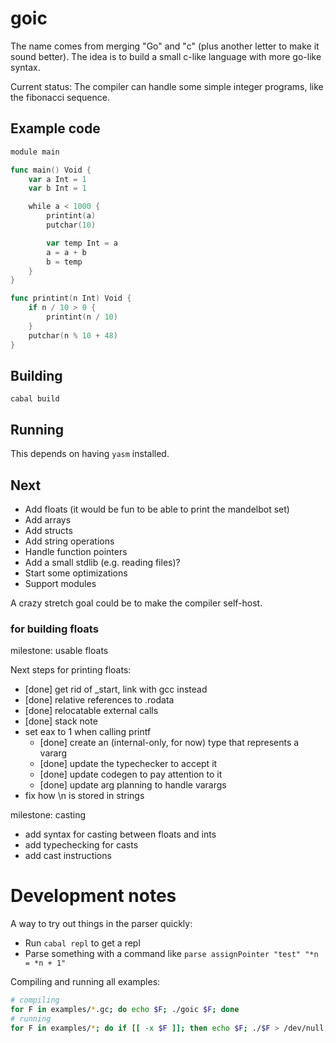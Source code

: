 
# goic

The name comes from merging "Go" and "c" (plus another letter to make it sound better).
The idea is to build a small c-like language with more go-like syntax.

Current status: The compiler can handle some simple integer programs, like the
fibonacci sequence.

## Example code

```go
module main

func main() Void {
    var a Int = 1
    var b Int = 1

    while a < 1000 {
        printint(a)
        putchar(10)

        var temp Int = a
        a = a + b
        b = temp
    }
}

func printint(n Int) Void {
    if n / 10 > 0 {
        printint(n / 10)
    }
    putchar(n % 10 + 48)
}
```

## Building

`cabal build`

## Running

This depends on having `yasm` installed.

## Next

- Add floats (it would be fun to be able to print the mandelbot set)
- Add arrays
- Add structs
- Add string operations
- Handle function pointers
- Add a small stdlib (e.g. reading files)?
- Start some optimizations
- Support modules

A crazy stretch goal could be to make the compiler self-host.

### for building floats

milestone: usable floats

Next steps for printing floats:

- [done] get rid of _start, link with gcc instead
- [done] relative references to .rodata
- [done] relocatable external calls
- [done] stack note
- set eax to 1 when calling printf
    - [done] create an (internal-only, for now) type that represents a vararg
    - [done] update the typechecker to accept it
    - [done] update codegen to pay attention to it
    - [done] update arg planning to handle varargs
- fix how \n is stored in strings

milestone: casting

- add syntax for casting between floats and ints
- add typechecking for casts
- add cast instructions

# Development notes

A way to try out things in the parser quickly:

- Run `cabal repl` to get a repl
- Parse something with a command like `parse assignPointer "test" "*n = *n + 1"`

Compiling and running all examples:

```bash
# compiling
for F in examples/*.gc; do echo $F; ./goic $F; done
# running
for F in examples/*; do if [[ -x $F ]]; then echo $F; ./$F > /dev/null; echo $?; fi; done
```
